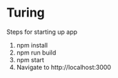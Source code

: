 # Turing

Steps for starting up app
1. npm install
2. npm run build
3. npm start
4. Navigate to http://localhost:3000
